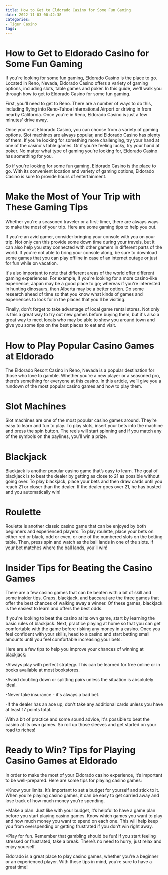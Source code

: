 ```yaml
---
title: How to Get to Eldorado Casino for Some Fun Gaming
date: 2022-11-03 00:42:38
categories:
- Tiger Casino
tags:
---
```



#  How to Get to Eldorado Casino for Some Fun Gaming

If you're looking for some fun gaming, Eldorado Casino is the place to go. Located in Reno, Nevada, Eldorado Casino offers a variety of gaming options, including slots, table games and poker. In this guide, we'll walk you through how to get to Eldorado Casino for some fun gaming.

First, you'll need to get to Reno. There are a number of ways to do this, including flying into Reno-Tahoe International Airport or driving in from nearby California. Once you're in Reno, Eldorado Casino is just a few minutes' drive away.

Once you're at Eldorado Casino, you can choose from a variety of gaming options. Slot machines are always popular, and Eldorado Casino has plenty of them. If you're looking for something more challenging, try your hand at one of the casino's table games. Or if you're feeling lucky, try your hand at poker. No matter what type of gaming you're looking for, Eldorado Casino has something for you.

So if you're looking for some fun gaming, Eldorado Casino is the place to go. With its convenient location and variety of gaming options, Eldorado Casino is sure to provide hours of entertainment.

#  Make the Most of Your Trip with These Gaming Tips

Whether you're a seasoned traveler or a first-timer, there are always ways to make the most of your trip. Here are some gaming tips to help you out.

If you're an avid gamer, consider bringing your console with you on your trip. Not only can this provide some down time during your travels, but it can also help you stay connected with other gamers in different parts of the world. If you're not able to bring your console along, be sure to download some games that you can play offline in case of an internet outage or just for fun while on vacation.

It's also important to note that different areas of the world offer different gaming experiences. For example, if you're looking for a more casino-like experience, Japan may be a good place to go; whereas if you're interested in hunting dinosaurs, then Alberta may be a better option. Do some research ahead of time so that you know what kinds of games and experiences to look for in the places that you'll be visiting.

Finally, don't forget to take advantage of local game rental stores. Not only is this a great way to try out new games before buying them, but it's also a great way to meet locals who may be able to show you around town and give you some tips on the best places to eat and visit.

#  How to Play Popular Casino Games at Eldorado

The Eldorado Resort Casino in Reno, Nevada is a popular destination for those who love to gamble. Whether you’re a new player or a seasoned pro, there’s something for everyone at this casino. In this article, we’ll give you a rundown of the most popular casino games and how to play them.

# Slot Machines

Slot machines are one of the most popular casino games around. They’re easy to learn and fun to play. To play slots, insert your bets into the machine and press the spin button. The reels will start spinning and if you match any of the symbols on the paylines, you’ll win a prize.

# Blackjack

Blackjack is another popular casino game that’s easy to learn. The goal of blackjack is to beat the dealer by getting as close to 21 as possible without going over. To play blackjack, place your bets and then draw cards until you reach 21 or closer than the dealer. If the dealer goes over 21, he has busted and you automatically win!

# Roulette

Roulette is another classic casino game that can be enjoyed by both beginners and experienced players. To play roulette, place your bets on either red or black, odd or even, or one of the numbered slots on the betting table. Then, press spin and watch as the ball lands in one of the slots. If your bet matches where the ball lands, you’ll win!

#  Insider Tips for Beating the Casino Games

There are a few casino games that can be beaten with a bit of skill and some insider tips. Craps, blackjack, and baccarat are the three games that offer the best chances of walking away a winner. Of these games, blackjack is the easiest to learn and offers the best odds.

If you're looking to beat the casino at its own game, start by learning the basic rules of blackjack. Next, practice playing at home so that you can get comfortable with the game before risking any money in a casino. Once you feel confident with your skills, head to a casino and start betting small amounts until you feel comfortable increasing your bets.

Here are a few tips to help you improve your chances of winning at blackjack:

-Always play with perfect strategy. This can be learned for free online or in books available at most bookstores.

-Avoid doubling down or splitting pairs unless the situation is absolutely ideal.

-Never take insurance - it's always a bad bet.

-If the dealer has an ace up, don't take any additional cards unless you have at least 17 points total.

With a bit of practice and some sound advice, it's possible to beat the casino at its own games. So roll up those sleeves and get started on your road to riches!

#  Ready to Win? Tips for Playing Casino Games at Eldorado

In order to make the most of your Eldorado casino experience, it’s important to be well-prepared. Here are some tips for playing casino games:

*Know your limits. It’s important to set a budget for yourself and stick to it. When you’re playing casino games, it can be easy to get carried away and lose track of how much money you’re spending.

*Make a plan. Just like with your budget, it’s helpful to have a game plan before you start playing casino games. Know which games you want to play and how much money you want to spend on each one. This will help keep you from overspending or getting frustrated if you don’t win right away.

*Play for fun. Remember that gambling should be fun! If you start feeling stressed or frustrated, take a break. There’s no need to hurry; just relax and enjoy yourself.

Eldorado is a great place to play casino games, whether you’re a beginner or an experienced player. With these tips in mind, you’re sure to have a great time!